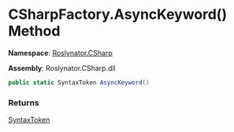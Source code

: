 # CSharpFactory\.AsyncKeyword\(\) Method

**Namespace**: [Roslynator.CSharp](../../README.md)

**Assembly**: Roslynator\.CSharp\.dll

```csharp
public static SyntaxToken AsyncKeyword()
```

### Returns

[SyntaxToken](https://docs.microsoft.com/en-us/dotnet/api/microsoft.codeanalysis.syntaxtoken)

